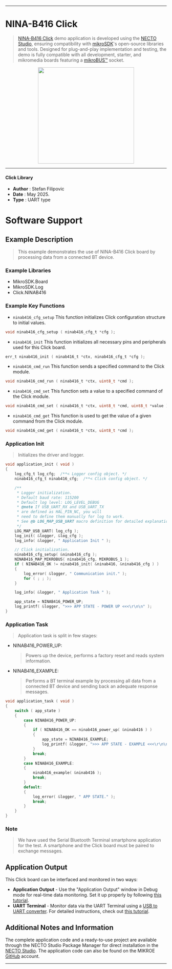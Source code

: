 
---
# NINA-B416 Click

> [NINA-B416 Click](https://www.mikroe.com/?pid_product=MIKROE-6618) demo application is developed using
the [NECTO Studio](https://www.mikroe.com/necto), ensuring compatibility with [mikroSDK](https://www.mikroe.com/mikrosdk)'s
open-source libraries and tools. Designed for plug-and-play implementation and testing, the demo is fully compatible with
all development, starter, and mikromedia boards featuring a [mikroBUS&trade;](https://www.mikroe.com/mikrobus) socket.

<p align="center">
  <img src="https://www.mikroe.com/?pid_product=MIKROE-6618&image=1" height=300px>
</p>

---

#### Click Library

- **Author**        : Stefan Filipovic
- **Date**          : May 2025.
- **Type**          : UART type

# Software Support

## Example Description

> This example demonstrates the use of NINA-B416 Click board by processing data from a connected BT device.

### Example Libraries

- MikroSDK.Board
- MikroSDK.Log
- Click.NINAB416

### Example Key Functions

- `ninab416_cfg_setup` This function initializes Click configuration structure to initial values.
```c
void ninab416_cfg_setup ( ninab416_cfg_t *cfg );
```

- `ninab416_init` This function initializes all necessary pins and peripherals used for this Click board.
```c
err_t ninab416_init ( ninab416_t *ctx, ninab416_cfg_t *cfg );
```

- `ninab416_cmd_run` This function sends a specified command to the Click module.
```c
void ninab416_cmd_run ( ninab416_t *ctx, uint8_t *cmd );
```

- `ninab416_cmd_set` This function sets a value to a specified command of the Click module.
```c
void ninab416_cmd_set ( ninab416_t *ctx, uint8_t *cmd, uint8_t *value );
```

- `ninab416_cmd_get` This function is used to get the value of a given command from the Click module.
```c
void ninab416_cmd_get ( ninab416_t *ctx, uint8_t *cmd );
```

### Application Init

> Initializes the driver and logger.

```c
void application_init ( void )
{
    log_cfg_t log_cfg;  /**< Logger config object. */
    ninab416_cfg_t ninab416_cfg;  /**< Click config object. */

    /** 
     * Logger initialization.
     * Default baud rate: 115200
     * Default log level: LOG_LEVEL_DEBUG
     * @note If USB_UART_RX and USB_UART_TX 
     * are defined as HAL_PIN_NC, you will 
     * need to define them manually for log to work. 
     * See @b LOG_MAP_USB_UART macro definition for detailed explanation.
     */
    LOG_MAP_USB_UART( log_cfg );
    log_init( &logger, &log_cfg );
    log_info( &logger, " Application Init " );

    // Click initialization.
    ninab416_cfg_setup( &ninab416_cfg );
    NINAB416_MAP_MIKROBUS( ninab416_cfg, MIKROBUS_1 );
    if ( NINAB416_OK != ninab416_init( &ninab416, &ninab416_cfg ) ) 
    {
        log_error( &logger, " Communication init." );
        for ( ; ; );
    }

    log_info( &logger, " Application Task " );

    app_state = NINAB416_POWER_UP;
    log_printf( &logger, ">>> APP STATE - POWER UP <<<\r\n\n" );
}
```

### Application Task

> Application task is split in few stages:
 - NINAB416_POWER_UP: 
   > Powers up the device, performs a factory reset and reads system information.
 - NINAB416_EXAMPLE: 
   > Performs a BT terminal example by processing all data from a connected BT device and sending back an adequate response messages.

```c
void application_task ( void )
{
    switch ( app_state )
    {
        case NINAB416_POWER_UP:
        {
            if ( NINAB416_OK == ninab416_power_up( &ninab416 ) )
            {
                app_state = NINAB416_EXAMPLE;
                log_printf( &logger, ">>> APP STATE - EXAMPLE <<<\r\n\n" );
            }
            break;
        }
        case NINAB416_EXAMPLE:
        {
            ninab416_example( &ninab416 );
            break;
        }
        default:
        {
            log_error( &logger, " APP STATE." );
            break;
        }
    }
}
```

### Note

> We have used the Serial Bluetooth Terminal smartphone application for the test. 
A smartphone and the Click board must be paired to exchange messages.

## Application Output

This Click board can be interfaced and monitored in two ways:
- **Application Output** - Use the "Application Output" window in Debug mode for real-time data monitoring.
Set it up properly by following [this tutorial](https://www.youtube.com/watch?v=ta5yyk1Woy4).
- **UART Terminal** - Monitor data via the UART Terminal using
a [USB to UART converter](https://www.mikroe.com/click/interface/usb?interface*=uart,uart). For detailed instructions,
check out [this tutorial](https://help.mikroe.com/necto/v2/Getting%20Started/Tools/UARTTerminalTool).

## Additional Notes and Information

The complete application code and a ready-to-use project are available through the NECTO Studio Package Manager for 
direct installation in the [NECTO Studio](https://www.mikroe.com/necto). The application code can also be found on
the MIKROE [GitHub](https://github.com/MikroElektronika/mikrosdk_click_v2) account.

---
